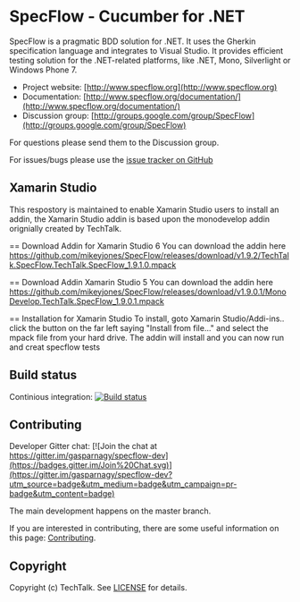 # SpecFlow - Cucumber for .NET

SpecFlow is a pragmatic BDD solution for .NET. It uses the Gherkin specification language and integrates to Visual Studio. It provides efficient testing solution for the .NET-related platforms, like .NET, Mono, Silverlight or Windows Phone 7.

- Project website: [http://www.specflow.org](http://www.specflow.org)
- Documentation: [http://www.specflow.org/documentation/](http://www.specflow.org/documentation/)
- Discussion group: [http://groups.google.com/group/SpecFlow](http://groups.google.com/group/SpecFlow) 

For questions please send them to the Discussion group.

For issues/bugs please use the [issue tracker on GitHub](https://github.com/techtalk/SpecFlow/issues)

## Xamarin Studio

This respostory is maintained to enable Xamarin Studio users to install an addin, the Xamarin Studio addin is based upon the monodevelop addin orignially created by TechTalk.

== Download Addin for Xamarin Studio 6
You can download the addin here https://github.com/mikeyjones/SpecFlow/releases/download/v1.9.2/TechTalk.SpecFlow.TechTalk.SpecFlow_1.9.1.0.mpack

== Download Addin Xamarin Studio 5
You can download the addin here https://github.com/mikeyjones/SpecFlow/releases/download/v1.9.0.1/MonoDevelop.TechTalk.SpecFlow_1.9.0.1.mpack

== Installation for Xamarin Studio
To install, goto Xamarin Studio/Addi-ins.. click the button on the far left saying "Install from file..." and select the mpack file from your hard drive. The addin will install and you can now run and creat specflow tests


## Build status
Continious integration: [![Build status](https://ci.appveyor.com/api/projects/status/h9nb6vii9xj8vbtl?svg=true)](https://ci.appveyor.com/project/SpecFlow/specflow-kx1o3)

## Contributing

Developer Gitter chat:
[![Join the chat at https://gitter.im/gasparnagy/specflow-dev](https://badges.gitter.im/Join%20Chat.svg)](https://gitter.im/gasparnagy/specflow-dev?utm_source=badge&utm_medium=badge&utm_campaign=pr-badge&utm_content=badge)

The main development happens on the master branch.

If you are interested in contributing, there are some useful information on this page: [Contributing](https://github.com/techtalk/SpecFlow/wiki/Contributing).

## Copyright

Copyright (c) TechTalk. See [LICENSE](http://go.specflow.org/license) for details.
